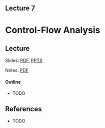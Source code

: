Lecture 7
---
# Control-Flow Analysis

## Lecture

Slides: [PDF](slides_07.pdf), [PPTX](slides_07.pptx)

Notes: [PDF](nodes_07.pdf)

#### Outline

* TODO

## References

* TODO

